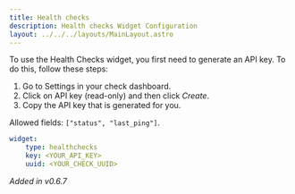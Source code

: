 ```yaml
---
title: Health checks
description: Health checks Widget Configuration
layout: ../../../layouts/MainLayout.astro
---
```


To use the Health Checks widget, you first need to generate an API key. To do this, follow these steps:

1. Go to Settings in your check dashboard.
2. Click on API key (read-only) and then click _Create_.
3. Copy the API key that is generated for you.

Allowed fields: `["status", "last_ping"]`.

```yaml
widget:
    type: healthchecks
    key: <YOUR_API_KEY>
    uuid: <YOUR_CHECK_UUID>
```

_Added in v0.6.7_
